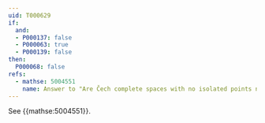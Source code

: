 ```yaml
---
uid: T000629
if:
  and:
  - P000137: false
  - P000063: true
  - P000139: false
then:
  P000068: false
refs:
  - mathse: 5004551
    name: Answer to "Are Čech complete spaces with no isolated points non-Rothberger?"
---
```


See {{mathse:5004551}}.